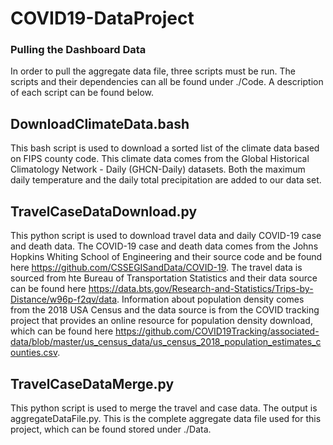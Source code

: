# COVID19-DataProject

### Pulling the Dashboard Data
In order to pull the aggregate data file, three scripts must be run. The scripts and their dependencies can all be found under ./Code. A description of each script can be found below.

## DownloadClimateData.bash 
This bash script is used to download a sorted list of the climate data based on FIPS county code. This climate data comes from the Global Historical Climatology Network - Daily (GHCN-Daily) datasets. Both the maximum daily temperature and the daily total precipitation are added to our data set.

## TravelCaseDataDownload.py
This python script is used to download travel data and daily COVID-19 case and death data. The COVID-19 case and death data comes from the Johns Hopkins Whiting School of Engineering and their source code and be found here https://github.com/CSSEGISandData/COVID-19. The travel data is sourced from hte Bureau of Transportation Statistics and their data source can be found here https://data.bts.gov/Research-and-Statistics/Trips-by-Distance/w96p-f2qv/data. Information about population density comes from the 2018 USA Census and the data source is from the COVID tracking project that provides an online resource for population density download, which can be found here https://github.com/COVID19Tracking/associated-data/blob/master/us_census_data/us_census_2018_population_estimates_counties.csv.

## TravelCaseDataMerge.py
This python script is used to merge the travel and case data. The output is aggregateDataFile.py. This is the complete aggregate data file used for this project, which can be found stored under ./Data.
